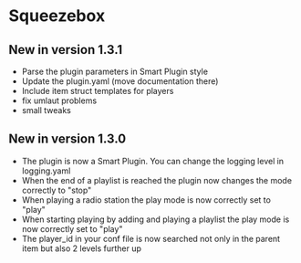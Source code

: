 # Squeezebox

## New in version 1.3.1

* Parse the plugin parameters in Smart Plugin style
* Update the plugin.yaml (move documentation there)
* Include item struct templates for players
* fix umlaut problems
* small tweaks

## New in version 1.3.0

* The plugin is now a Smart Plugin. You can change the logging level in logging.yaml
* When the end of a playlist is reached the plugin now changes the mode correctly to "stop"
* When playing a radio station the play mode is now correctly set to "play"
* When starting playing by adding and playing a playlist the play mode is now correctly set to "play"
* The player_id in your conf file is now searched not only in the parent item but also 2 levels further up
